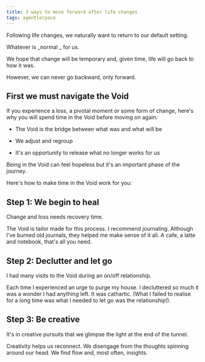 ```yaml
---
title: 3 ways to move forward after life changes
tags: agentlerpace
---
```


Following life changes, we naturally want to return to our default setting.

Whatever is _normal _ for us.

We hope that change will be temporary and, given time, life will go back to how it was.

However, we can never go backward, only forward.

## First we must navigate the Void

If you experience a loss, a pivotal moment or some form of change, here's why you will spend time in the Void before moving on again:

-   The Void is the bridge between what was and what will be

-   We adjust and regroup

-   It's an opportunity to release what no longer works for us

Being in the Void can feel hopeless but it's an important phase of the journey.

Here's how to make time in the Void work for you:

## Step 1: We begin to heal

Change and loss needs recovery time.

The Void is tailor made for this process. I recommend journaling. Although I've burned old journals, they helped me make sense of it all. A cafe, a latte and notebook, that's all you need.

## Step 2: Declutter and let go

I had many visits to the Void during an on/off relationship.

Each time I experienced an urge to purge my house. I decluttered so much it was a wonder I had anything left. It was cathartic. (What I failed to realise for a long time was what I needed to let go was the relationship!).

## Step 3: Be creative

It's in creative pursuits that we glimpse the light at the end of the tunnel.

Creativity helps us reconnect. We disengage from the thoughts spinning around our head. We find flow and, most often, insights.